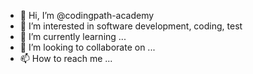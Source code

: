 - 👋 Hi, I’m @codingpath-academy
- 👀 I’m interested in software development, coding, test
- 🌱 I’m currently learning ...
- 💞️ I’m looking to collaborate on ...
- 📫 How to reach me ...

<!---
codingpath-academy/codingpath-academy is a ✨ special ✨ repository because its `README.md` (this file) appears on your GitHub profile.
You can click the Preview link to take a look at your changes.
--->
